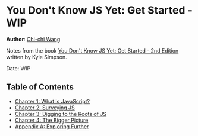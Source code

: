 # You Don't Know JS Yet: Get Started - WIP
**Author**: [Chi-chi Wang](https://github.com/chichiwang)

Notes from the book [You Don't Know JS Yet: Get Started - 2nd Edition](https://github.com/getify/You-Dont-Know-JS/blob/2nd-ed/get-started/README.md) written by Kyle Simpson.

Date: WIP

## Table of Contents
* [Chapter 1: What is JavaScript?](./01/README.md)
* [Chapter 2: Surveying JS](./02/README.md)
* [Chapter 3: Digging to the Roots of JS](./03/README.md)
* [Chapter 4: The Bigger Picture](./04/README.md)
* [Appendix A: Exploring Further](./appendixA/README.md)
